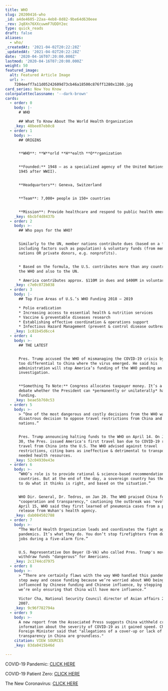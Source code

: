 ```yaml
---
title: WHO
slug: 20200416-who
_id: a4de4605-22aa-4eb8-8d82-9be64d630eee
_rev: Jq8Xn76XXcuwmF7UDDY2ec
type: quick_reads
draft: false
aliases:
  - who/
_createdAt: '2021-04-02T20:22:28Z'
_updatedAt: '2021-04-02T20:22:28Z'
date: '2020-04-16T07:20:00.000Z'
lastmod: '2020-04-16T07:20:00.000Z'
weight: 50
featured_image:
  alt: Featured Article Image
  url: >-
    7204eeff7a11d05242609d73cb46a18500c876ff1280x1280.jpg
card_series: Now You Know
colorpaletteclassname: '--dark-brown'
cards:
  - order: 0
    body: |-
      # WHO

      ## What To Know About The World Health Organization
    _key: 48bee07eb0c8
  - order: 1
    body: >-
      ## ORIGINS


      **WHO**: **W**orld **H**ealth **O**rganization


      **Founded:** 1948 – as a specialized agency of the United Nations (founded
      1945 after WWII).


      **Headquarters**: Geneva, Switzerland


      **Team**: 7,000+ people in 150+ countries


      **Mission**: Provide healthcare and respond to public health emergencies.
    _key: 6bcbf4d8437b
  - order: 2
    body: >-
      ## Who pays for the WHO?


      Similarly to the UN, member nations contribute dues (based on a formula
      including factors such as population) & voluntary funds (from member
      nations OR private donors, e.g. nonprofits).


      * Based on the formula, the U.S. contributes more than any country both to
      the WHO and also to the UN.

      * America contributes approx. $110M in dues and $400M in voluntary funds.
    _key: c7e0c072b038
  - order: 3
    body: |-
      ## Top Five Areas of U.S.’s WHO Funding 2018 – 2019

      * Polio eradication
      * Increasing access to essential health & nutrition services
      * Vaccine & preventable diseases research
      * Establishing effective coordination & operations support
      * Infectious Hazard Management (prevent & control disease outbreaks)
    _key: 1c81b45d6cc4
  - order: 4
    body: >-
      ## THE LATEST


      Pres. Trump accused the WHO of mismanaging the COVID-19 crisis by being
      too differential to China where the virus emerged. He said his
      administration will stop America’s funding of the WHO pending an
      investigation.


      **Something To Note:** Congress allocates taxpayer money. It’s a legal
      debate whether the President can *permanently or unilaterally* halt
      funding.
    _key: beae5b760c53
  - order: 5
    body: >-
      > “One of the most dangerous and costly decisions from the WHO was its
      disastrous decision to oppose travel restrictions from China and other
      nations.”


      Pres. Trump announcing halting funds to the WHO on April 14. On January
      30, the Pres. issued America's first travel ban due to COVID-19 regarding
      travel from China into the U.S. The WHO advised against travel
      restrictions, citing bans as ineffective & detrimental to transporting
      needed health resources.
    _key: 52c04930e43e
  - order: 6
    body: >-
      “WHO’s role is to provide rational & science-based recommendations to
      countries. But at the end of the day, a sovereign country has the autonomy
      to do what it thinks is right, and based on the situation.”


      WHO Dir. General, Dr. Tedros, on Jan 20. The WHO praised China for its
      "cooperation and transparency," cautioning the outbreak was "evolving." On
      April 15, WHO said they first learned of pneumonia cases from a press
      release from Wuhan's health agency.
    _key: dab084502788
  - order: 7
    body: >-
      “The World Health Organization leads and coordinates the fight against
      pandemics. It’s what they do. You don’t stop firefighters from doing their
      jobs during a five-alarm fire.”


      U.S. Representative Don Beyer (D-VA) who called Pres. Trump's move to
      withdraw funds "dangerous" for Americans.
    _key: 2c1744cd7975
  - order: 8
    body: >-
      > “There are certainly flaws with the way WHO handled this pandemic… If we
      step away and cease funding because we’re worried about WHO being unduly
      influenced by Chinese funding and Chinese influence, by stepping away
      we’re only ensuring that China will have more influence.”  
        
      Victor Cha, National Security Council director of Asian affairs 2004 -
      2007.
    _key: 9c96f782794a
  - order: 9
    body: >-
      A new report from the Associated Press suggests China withheld critical
      information about the severity of COVID-19 as it gained speed. China's
      Foreign Minister said that "allegations of a cover-up or lack of
      transparency in China are groundless."
    citation: VIEW SOURCES
    _key: 83da0415b46d

---
```

COVID-19 Pandemic: [CLICK HERE](https://smarthernews.com/covid-19-timeline/)

COVID-19 Patient Zero: [CLICK HERE](https://smarthernews.com/covid-19-the-first-us-case-of-coronavirus/)

The New Coronavirus: [CLICK HERE](https://smarthernews.com/3-developments-in-case-of-wuhan-coronavirus/)